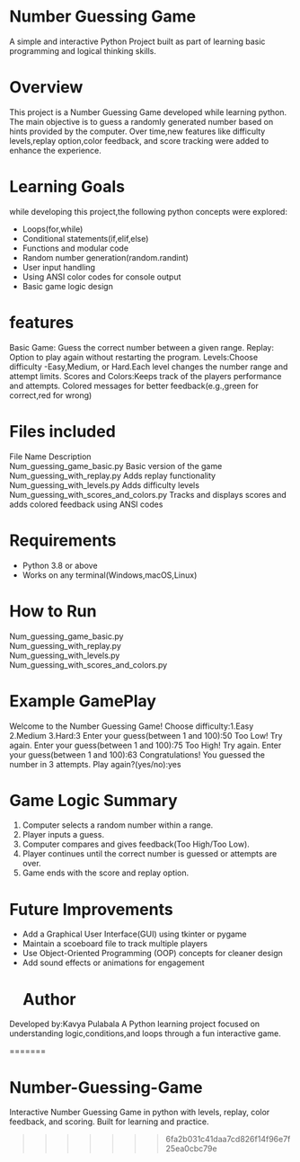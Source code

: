 
# Number Guessing Game
   A simple and interactive Python Project built as part of learning basic programming and logical thinking skills.

# Overview
   This project is a Number Guessing Game developed while learning python. The main objective is to guess a randomly generated number based on hints provided by the computer. Over time,new features like difficulty levels,replay option,color feedback, and score tracking were added to enhance the experience.

# Learning Goals
   while developing this project,the following python concepts were explored:
   - Loops(for,while) 
   - Conditional statements(if,elif,else)
   - Functions and modular code
   - Random number generation(random.randint)
   - User input handling
   - Using ANSI color codes for console output
   - Basic game logic design
# features
   Basic Game: Guess the correct number between a given range.
   Replay: Option to play again without restarting the program.
   Levels:Choose difficulty -Easy,Medium, or Hard.Each  level changes the number range and attempt limits.
   Scores and Colors:Keeps track of the players performance and attempts. Colored messages for better feedback(e.g.,green for correct,red for wrong)
# Files included
   File Name                                    Description  
   Num_guessing_game_basic.py                   Basic version of the game
   Num_guessing_with_replay.py                  Adds replay functionality
   Num_guessing_with_levels.py                  Adds difficulty levels
   Num_guessing_with_scores_and_colors.py       Tracks and displays scores and adds colored feedback using ANSI codes
# Requirements
   - Python 3.8 or above
   - Works on any terminal(Windows,macOS,Linux)  
# How to Run
   Num_guessing_game_basic.py                  
   Num_guessing_with_replay.py                  
   Num_guessing_with_levels.py                  
   Num_guessing_with_scores_and_colors.py 
# Example GamePlay
   Welcome to the Number Guessing Game!
   Choose difficulty:1.Easy 2.Medium 3.Hard:3
   Enter your guess(between 1 and 100):50
   Too Low! Try again.
   Enter your guess(between 1 and 100):75
   Too High! Try again.
   Enter your guess(between 1 and 100):63
   Congratulations! You guessed the number in 3 attempts.
   Play again?(yes/no):yes
# Game Logic Summary
   1. Computer selects a random number within a range.
   2. Player inputs a guess.
   3. Computer compares and gives feedback(Too High/Too Low).
   4. Player continues until the correct number is guessed or attempts are over.
   5. Game ends with the score and replay option.
# Future Improvements
   - Add a Graphical User Interface(GUI) using tkinter or pygame
   - Maintain a scoeboard file to track multiple players
   - Use Object-Oriented Programming (OOP) concepts for cleaner design
   - Add sound effects or animations for engagement
      # Author
   Developed by:Kavya Pulabala
   A Python learning project focused on understanding logic,conditions,and loops through a fun interactive game.  




        
=======
# Number-Guessing-Game
Interactive Number Guessing Game in python with levels, replay, color feedback, and scoring. Built for learning and practice.
>>>>>>> 6fa2b031c41daa7cd826f14f96e7f25ea0cbc79e
